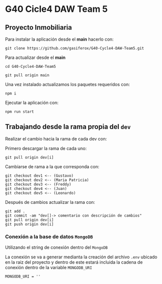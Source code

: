 # G40 Cicle4 DAW Team 5

## Proyecto Inmobiliaria

Para instalar la aplicación desde el __main__ hacerlo con:
```
git clone https://github.com/gasiferox/G40-Cycle4-DAW-Team5.git
```

Para actualizar desde el __main__
```
cd G40-Cycle4-DAW-Team5

git pull origin main
```

Una vez instalado actualizamos los paquetes requeridos con:
```
npm i
```

Ejecutar la aplicación con:
``` 
npm run start
```

## Trabajando desde la rama propia del `dev`
Realizar el cambio hacia la rama de cada dev con:

Primero descargar la rama de cada uno:
```
git pull origin dev[i]
```
Cambiarse de rama a la que corresponda con:
```
git checkout dev1 <-- (Gustavo)
git checkout dev2 <-- (Maria Patricia)
git checkout dev3 <-- (Freddy)
git checkout dev4 <-- (Juan)
git checkout dev5 <-- (Leonardo)
```

Después de cambios actualizar la rama con:
```
git add .
git commit -am "dev[]-> comentario con descripción de cambios"
git pull origin dev[i]
git push origin dev[i]
```

### Conexión a la base de datos `MongoDB`

Utilizando el string de conexión dentro del `MongoDB`

La conexión se va a generar medianta la creación del archivo `.env` ubicado en la raiz del proyecto y dentro de este estará incluida la cadena de conexión dentro de la variable `MONGODB_URI`

```
MONGODB_URI = ''
```
